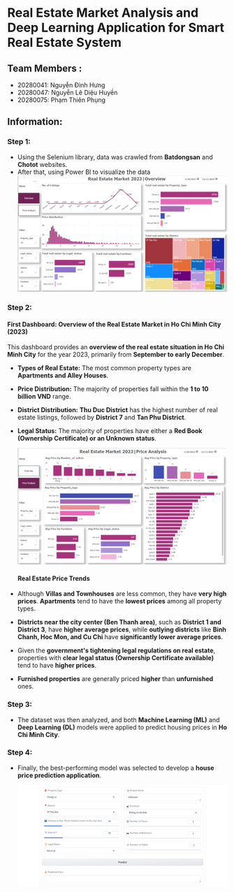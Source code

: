 # Real Estate Market Analysis and Deep Learning Application for Smart Real Estate System

## Team Members :
- 20280041: Nguyễn Đình Hưng
- 20280047: Nguyễn Lê Diệu Huyền
- 20280075: Phạm Thiên Phụng

## Information: 
### Step 1:
- Using the Selenium library, data was crawled from **Batdongsan** and **Chotot** websites.
- After that, using Power BI to visualize the data
  ![Dahboard-1](https://github.com/PhungThien63f/Real-Estate-Market-Analysis-and-Deep-Learning-Application-for-Smart-Real-Estate-System/blob/main/Dashboard/Dash-1.png)

### Step 2:
  #### **First Dashboard: Overview of the Real Estate Market in Ho Chi Minh City (2023)**  

This dashboard provides an **overview of the real estate situation in Ho Chi Minh City** for the year 2023, primarily from **September to early December**.  

- **Types of Real Estate:** The most common property types are **Apartments and Alley Houses**.  
- **Price Distribution:** The majority of properties fall within the **1 to 10 billion VND** range.  
- **District Distribution:** **Thu Duc District** has the highest number of real estate listings, followed by **District 7** and **Tan Phu District**.  
- **Legal Status:** The majority of properties have either a **Red Book (Ownership Certificate) or an Unknown status**.

  ![Dahboard-2](https://github.com/PhungThien63f/Real-Estate-Market-Analysis-and-Deep-Learning-Application-for-Smart-Real-Estate-System/blob/main/Dashboard/Dash-2.png)
  
  #### **Real Estate Price Trends**  

- Although **Villas and Townhouses** are less common, they have **very high prices**. **Apartments** tend to have the **lowest prices** among all property types.  
- **Districts near the city center (Ben Thanh area)**, such as **District 1 and District 3**, have **higher average prices**, while **outlying districts** like **Binh Chanh, Hoc Mon, and Cu Chi** have **significantly lower average prices**.  
- Given the **government's tightening legal regulations on real estate**, properties with **clear legal status (Ownership Certificate available)** tend to have **higher prices**.  
- **Furnished properties** are generally priced **higher** than **unfurnished** ones.  

### Step 3:
- The dataset was then analyzed, and both **Machine Learning (ML)** and **Deep Learning (DL)** models were applied to predict housing prices in **Ho Chi Minh City**.
  
### Step 4:
- Finally, the best-performing model was selected to develop a **house price prediction application**.

  ![House Prediction](https://github.com/PhungThien63f/Real-Estate-Market-Analysis-and-Deep-Learning-Application-for-Smart-Real-Estate-System/blob/main/Code/assets/price_prediction.png)
  
